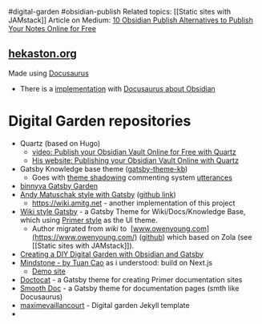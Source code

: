 #digital-garden #obsidian-publish
Related topics: [[Static sites with JAMstack]]
Article on Medium: [10 Obsidian Publish Alternatives to Publish Your Notes Online for Free](https://beingpax.medium.com/7-obsidian-publish-alternatives-to-publish-your-notes-online-for-free-33db4fb06f5)

## [hekaston.org](https://hekaston.org/)
Made using [Docusaurus](https://docusaurus.io)
- There is a [implementation](https://marcus.se.net/obsidian-plugin-docs) with [Docusaurus about Obsidian](https://github.com/marcusolsson/obsidian-plugin-docs)

# Digital Garden repositories
- Quartz (based on Hugo)
	- [video: Publish your Obsidian Vault Online for Free with Quartz](https://youtu.be/ITiiuBNVue0)
	- [His website: Publishing your Obsidian Vault Online with Quartz](https://brandonkboswell.com/blog/Publishing-your-Obsidian-Vault-Online-with-Quartz/)
- Gatsby Knowledge base theme ([gatsby-theme-kb](https://gatsby-project-kb.vercel.app))
	- Goes with [theme shadowing](https://www.gatsbyjs.com/docs/how-to/plugins-and-themes/shadowing/) commenting system [utterances](https://utteranc.es)
- [binnyva Gatsby Garden](https://github.com/binnyva/gatsby-garden)
- [Andy Matuschak style with Gatsby](https://mathieudutour.github.io/gatsby-digital-garden/) ([github link](https://github.com/mathieudutour/gatsby-digital-garden))
	- https://wiki.amitg.net - another implementation of this project
- [Wiki style Gatsby](https://demo-wiki.owenyoung.com) - a Gatsby Theme for Wiki/Docs/Knowledge Base, which using [Primer style](https://primer.style/react/) as the UI theme.
	- Author migrated from *wiki* to  [www.owenyoung.com](https://www.owenyoung.com/) ([github](https://github.com/theowenyoung/wiki)) which based on Zola (see [[Static sites with JAMstack]]).
- [Creating a DIY Digital Garden with Obsidian and Gatsby](https://dev.to/joeholmes/creating-a-diy-digital-garden-with-obsidian-and-gatsby-378e)
- [Mindstone - by Tuan Cao](https://github.com/TuanManhCao/digital-garden) as i understood: build on Next.js
	- [Demo site](https://mindstone.tuancao.me/note/__index)
- [Doctocat](https://primer.style/doctocat/) - a Gatsby theme for creating Primer documentation sites
- [Smooth Doc](https://smooth-doc.com) - a Gatsby theme for documentation pages (smth like Docusaurus)
- [maximevaillancourt](https://github.com/maximevaillancourt/digital-garden-jekyll-template/commits?author=maximevaillancourt "View all commits by maximevaillancourt") -  Digital garden Jekyll template
- 